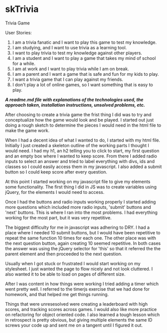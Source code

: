 # skTrivia
Trivia Game

User Stories:
1. I am a trivia fanatic and I want to play this game to test my knowledge.
2. I am studying, and I want to use trivia as a learning tool.
3. I want to play trivia to test my knowledge against other players.
4. I am a student and I want to play a game that takes my mind of school for a while.
5. I am at work and I want to play trivia while I am on break.
6. I am a parent and I want a game that is safe and fun for my kids to play.
7. I want a trivia game that I can play against my friends.
8. I don't play a lot of online games, so I want something that is easy to play.

***A readme.md file with explanations of the technologies used, the approach taken, installation instructions, unsolved problems, etc.***

After choosing to create a trivia game the frist thing I did was to try and conceptualize how the game would look and be played.  I started out just doing a rough sketch to determine the pieces I would need in the html file to make the game work.

When I had a decent idea of what I wanted to do, I started with my html file.  Initially I just created a skeleton outline of the working parts I thought I would need.  I had my h1, an h2 telling you to click to start, my first question and an empty box where I wanted to keep score.  From there I added radio inputs to select an answer and tried to label everything with divs, ids and classes so I could easily access them in my javascript.  I also added a submit button so I could keep score after every question.

At this point I started working on my javascript file to give my elements some functionality.  The first thing I did in JS was to create variables using jQuery, for the elements I would need to access.

Once I had the buttons and radio inputs working properly I started adding more questions which included more radio inputs, 'submit' buttons and 'next' buttons.  This is where I ran into the most problems.  I had everything working for the most part, but it was very repetitive.

The biggest difficulty for me in javascript was adhering to DRY.  I had a place where I needed 10 submit buttons, but I would have been repetitive to repeat the same function 10 times for each one.  The other place was with the next question button, again creating 10 seemed repetitive.  In both cases the answer was using the jQuery selector for 'this' so that it referred the the parent element and then proceeded to the next question.


Usually when I got stuck or frustrated I would start working on my stylesheet.  I just wanted the page to flow nicely and not look cluttered.  I also wanted it to be able to load on pages of different size.

After I was content in how things were working I tried adding a timer which went pretty well.  I referred to the timerjs exercise that we had done for homework, and that helped me get things running.

Things that were unresesolved were creating a leaderboard with high scores, and tracking scores across games.  I would also like more practice on refactoring for object oriented code.  I also learned a tough lesson which in retrospect is pretty obvious, but giving multiple elements the same ID screws your code up and sent me on a tangent until I figured it out.
